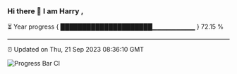 ### Hi there 👋 I am Harry , 

⏳ Year progress { █████████████████████▁▁▁▁▁▁▁▁▁ } 72.15 %

---

⏰ Updated on Thu, 21 Sep 2023 08:36:10 GMT

![Progress Bar CI](https://github.com/duykhang68/duykhang68/workflows/Progress%20Bar%20CI/badge.svg)
